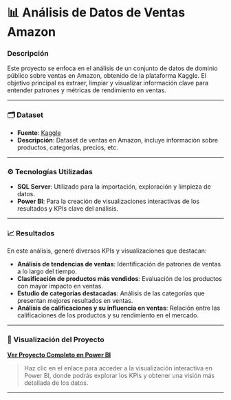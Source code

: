 # 📊 Análisis de Datos de Ventas Amazon

### Descripción
Este proyecto se enfoca en el análisis de un conjunto de datos de dominio público sobre ventas en Amazon, obtenido de la plataforma Kaggle. El objetivo principal es extraer, limpiar y visualizar información clave para entender patrones y métricas de rendimiento en ventas.

---

### 🗂 Dataset
- **Fuente**: [Kaggle](https://www.kaggle.com/datasets/anandshaw2001/amazon-sales-dataset)
- **Descripción**: Dataset de ventas en Amazon, incluye información sobre productos, categorías, precios, etc.

---

### ⚙️ Tecnologías Utilizadas
- **SQL Server**: Utilizado para la importación, exploración y limpieza de datos.
- **Power BI**: Para la creación de visualizaciones interactivas de los resultados y KPIs clave del análisis.

---

### 📈 Resultados
En este análisis, generé diversos KPIs y visualizaciones que destacan:

- **Análisis de tendencias de ventas**: Identificación de patrones de ventas a lo largo del tiempo.
- **Clasificación de productos más vendidos**: Evaluación de los productos con mayor impacto en ventas.
- **Estudio de categorías destacadas**: Análisis de las categorías que presentan mejores resultados en ventas.
- **Análisis de calificaciones y su influencia en ventas**: Relación entre las calificaciones de los productos y su rendimiento en el mercado.

---

### 🚀 Visualización del Proyecto
**[Ver Proyecto Completo en Power BI](ENLACE_A_POWER_BI)**

> Haz clic en el enlace para acceder a la visualización interactiva en Power BI, donde podrás explorar los KPIs y obtener una visión más detallada de los datos.

---